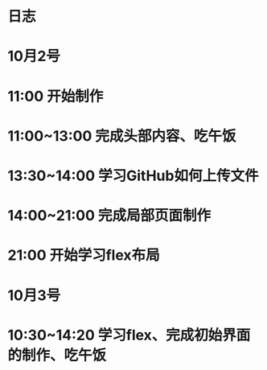 # 日志
# 10月2号 
# 11:00 开始制作
# 11:00~13:00 完成头部内容、吃午饭
# 13:30~14:00 学习GitHub如何上传文件
# 14:00~21:00 完成局部页面制作
# 21:00 开始学习flex布局
# 10月3号
# 10:30~14:20 学习flex、完成初始界面的制作、吃午饭
